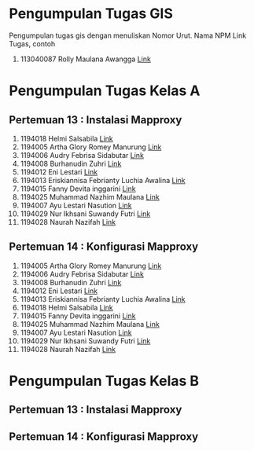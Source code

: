 # Pengumpulan Tugas GIS
Pengumpulan tugas gis dengan menuliskan
Nomor Urut. Nama NPM Link Tugas, contoh
1. 113040087 Rolly Maulana Awangga [Link](https://kampus.awangga.net/)

# Pengumpulan Tugas Kelas A
## Pertemuan 13 : Instalasi Mapproxy
1. 1194018 Helmi Salsabila  [Link](https://youtu.be/ttD28Wzfyjk)
2. 1194005 Artha Glory Romey Manurung  [Link](https://youtu.be/Oyglxri-u-w)
3. 1194006 Audry Febrisa Sidabutar [Link](https://youtu.be/a5f3bVDOGCU)
4. 1194008 Burhanudin Zuhri [Link](https://youtu.be/pz-G8vC05r8)
5. 1194012 Eni Lestari  [Link](https://youtu.be/ZnDokjfUiVk)
6. 1194013 Eriskiannisa Febrianty Luchia Awalina  [Link](https://youtu.be/_1WS4Lb6yYc)
7. 1194015 Fanny Devita inggarini [Link](https://youtu.be/kAy5VDX8wEY)
8. 1194025 Muhammad Nazhim Maulana [Link](https://youtu.be/ImbsdKH3lw8)
9. 1194007 Ayu Lestari Nasution [Link](https://youtu.be/h_WyVAaOWjM)
10. 1194029 Nur Ikhsani Suwandy Futri [Link](https://www.youtube.com/watch?v=azxj9rz_2nY)
11. 1194028 Naurah Nazifah [Link](https://youtu.be/tqtnsf_9lEs)


## Pertemuan 14 : Konfigurasi Mapproxy
1.  1194005 Artha Glory Romey Manurung  [Link](https://youtu.be/FaJsiugD7Pw)
2. 1194006 Audry Febrisa Sidabutar [Link](https://youtu.be/qvIuK9IppOs)
3. 1194008 Burhanudin Zuhri [Link](https://youtu.be/7OAdKpoJ1tE)
4. 1194012 Eni Lestari  [Link](https://youtu.be/XL_gvqy-ZuM)
5. 1194013 Eriskiannisa Febrianty Luchia Awalina  [Link](https://youtu.be/bvaqoRGsUSM)
6. 1194018 Helmi Salsabila [Link](https://youtu.be/ttD28Wzfyjk)
7. 1194015 Fanny Devita inggarini [Link](https://youtu.be/hredCWiHyLU)
8. 1194025 Muhammad Nazhim Maulana [Link](https://youtu.be/ImbsdKH3lw8)
9.  1194007 Ayu Lestari Nasution [Link](https://youtu.be/h_WyVAaOWjM)
10. 1194029 Nur Ikhsani Suwandy Futri [Link](https://www.youtube.com/watch?v=rczDDm7sYhQ)
11. 1194028 Naurah Nazifah [Link](https://youtu.be/tqtnsf_9lEs)




# Pengumpulan Tugas Kelas B
## Pertemuan 13 : Instalasi Mapproxy

## Pertemuan 14 : Konfigurasi Mapproxy

